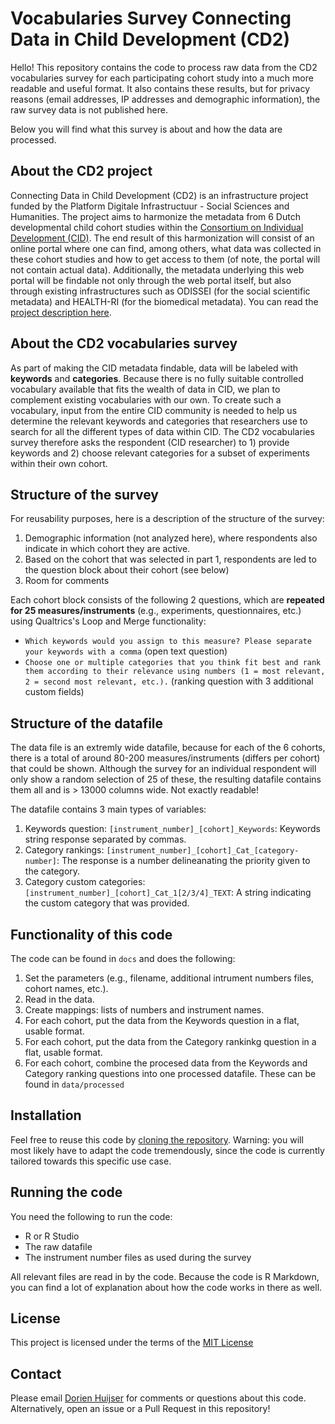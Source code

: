 # Vocabularies Survey Connecting Data in Child Development (CD2)

Hello! This repository contains the code to process raw data from the CD2 vocabularies survey for each participating cohort study into a much more readable and useful format. It also contains these results, but for privacy reasons (email addresses, IP addresses and demographic information), the raw survey data is not published here. 

Below you will find what this survey is about and how the data are processed.

## About the CD2 project
Connecting Data in Child Development (CD2) is an infrastructure project funded by the Platform Digitale Infrastructuur - Social Sciences and Humanities. The project aims to harmonize the metadata from 6 Dutch developmental child cohort studies within the <a href="https://individualdevelopment.nl/" target="_blank">Consortium on Individual Development (CID)</a>. The end result of this harmonization will consist of an online portal where one can find, among others, what data was collected in these cohort studies and how to get access to them (of note, the portal will not contain actual data). Additionally, the metadata underlying this web portal will be findable not only through the web portal itself, but also through existing infrastructures such as ODISSEI (for the social scientific metadata) and HEALTH-RI (for the biomedical metadata). You can read the <a href="https://pdi-ssh.nl/nl/funded-projects-2/gehonoreerde-projecten/connecting-data-in-child-development-cd2/" target="_blank">project description here</a>.

## About the CD2 vocabularies survey
As part of making the CID metadata findable, data will be labeled with **keywords** and **categories**. Because there is no fully suitable controlled vocabulary available that fits the wealth of data in CID, we plan to complement existing vocabularies with our own. To create such a vocabulary, input from the entire CID community is needed to help us determine the relevant keywords and categories that researchers use to search for all the different types of data within CID. The CD2 vocabularies survey therefore asks the respondent (CID researcher) to 1) provide keywords and 2) choose relevant categories for a subset of experiments within their own cohort.

## Structure of the survey
For reusability purposes, here is a description of the structure of the survey:

1. Demographic information (not analyzed here), where respondents also indicate in which cohort they are active.
2. Based on the cohort that was selected in part 1, respondents are led to the question block about their cohort (see below)
3. Room for comments

Each cohort block consists of the following 2 questions, which are **repeated for 25 measures/instruments** (e.g., experiments, questionnaires, etc.) using Qualtrics's Loop and Merge functionality:
- `Which keywords would you assign to this measure? Please separate your keywords with a comma` (open text question)
- `Choose one or multiple categories that you think fit best and rank them according to their relevance using numbers (1 = most relevant, 2 = second most relevant, etc.).` (ranking question with 3 additional custom fields)

## Structure of the datafile
The data file is an extremly wide datafile, because for each of the 6 cohorts, there is a total of around 80-200 measures/instruments (differs per cohort) that could be shown. Although the survey for an individual respondent will only show a random selection of 25 of these, the resulting datafile contains them all and is > 13000 columns wide. Not exactly readable!

The datafile contains 3 main types of variables:
1. Keywords question: `[instrument_number]_[cohort]_Keywords`: Keywords string response separated by commas.
2. Category rankings: `[instrument_number]_[cohort]_Cat_[category-number]`: The response is a number delineanating the priority given to the category.
3. Category custom categories: `[instrument_number]_[cohort]_Cat_1[2/3/4]_TEXT`: A string indicating the custom category that was provided.

## Functionality of this code
The code can be found in `docs` and does the following:
1. Set the parameters (e.g., filename, additional intrument numbers files, cohort names, etc.).
2. Read in the data.
3. Create mappings: lists of numbers and instrument names.
4. For each cohort, put the data from the Keywords question in a flat, usable format.
5. For each cohort, put the data from the Category rankinkg question in a flat, usable format.
6. For each cohort, combine the procesed data from the Keywords and Category ranking questions into one processed datafile. These can be found in `data/processed`

## Installation
Feel free to reuse this code by <a href="https://docs.github.com/en/repositories/creating-and-managing-repositories/cloning-a-repository" target="_blank">cloning the repository</a>. Warning: you will most likely have to adapt the code tremendously, since the code is currently tailored towards this specific use case. 

## Running the code
You need the following to run the code:
- R or R Studio
- The raw datafile
- The instrument number files as used during the survey

All relevant files are read in by the code. Because the code is R Markdown, you can find a lot of explanation about how the code works in there as well.

## License
This project is licensed under the terms of the [MIT License](/LICENSE.md)

## Contact
Please email <a href="https://www.uu.nl/staff/DCHuijser" target="_blank">Dorien Huijser</a> for comments or questions about this code. Alternatively, open an issue or a Pull Request in this repository!
